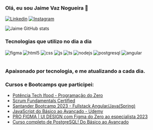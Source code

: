 
### Olá,  eu sou Jaime Vaz Nogueira 👋

[![Linkedin](https://img.shields.io/badge/LinkedIn-0077B5?style=for-the-badge&logo=linkedin&logoColor=white)](www.linkedin.com/in/jaime-vaz-nogueira-9b8697249)
[![Instagram](https://img.shields.io/badge/Instagram-E4405F?style=for-the-badge&logo=instagram&logoColor=white)](https://www.instagram.com/jaimevaz.dev/)

![Jaime GitHub stats](https://github-readme-stats.vercel.app/api?username=Jaime830-collab&show_icons=true&theme=tokyonight)

### Tecnologias que utilizo no dia a dia

<div style="display: inline_block">
    <img align="center" alt="figma" src="https://img.shields.io/badge/figma-%23F24E1E.svg?style=for-the-badge&logo=figma&logoColor=white" />
    <img align="center" alt="html5" src="https://img.shields.io/badge/HTML-239120?style=for-the-badge&logo=html5&logoColor=white" />
    <img align="center" alt="css" src="https://img.shields.io/badge/CSS3-1572B6?style=for-the-badge&logo=css3&logoColor=white" />
    <img align="center" alt="js" src="https://img.shields.io/badge/JavaScript-F7DF1E?style=for-the-badge&logo=javascript&logoColor=black" />
    <img align="center" alt="ts" src="https://img.shields.io/badge/TypeScript-007ACC?style=for-the-badge&logo=typescript&logoColor=white" />
    <img align="center" alt="nodejs" src="https://img.shields.io/badge/Node.js-43853D?style=for-the-badge&logo=node.js&logoColor=white" /> 
    <img align="center" alt="postgresql" src="https://img.shields.io/badge/postgres-%23316192.svg?style=for-the-badge&logo=postgresql&logoColor=white)" />
    <img align="center" alt="angular" src="https://img.shields.io/badge/Angular-DD0031?style=for-the-badge&logo=angular&logoColor=white" />
</div><br/>

### Apaixonado por tecnologia, e me atualizando a cada dia.

### Cursos e Bootcamps que participei:
- [Potência Tech Ifood - Programação do Zero ](https://web.dio.me/track/potencia-tech-ifood-programacao-do-zero)<br/>
- [Scrum Fundamentals Certified](https://www.scrumstudy.com/portuguese/scrum-fundamentals-certified)
- [Santander Bootcamp 2023 - Fullstack Angular/Java(Spring)](https://web.dio.me/track/santander-bootcamp-2023-fullstack-java-angular)<br/>
- [JavaScript do Básico ao Avançado - Udemy](https://www.udemy.com/course/javascript-do-basico-ao-avancado-com-node-e-projetos/)<br/>
- [PRO FIGMA | UI DESIGN com Figma do Zero ao especialista 2023](https://www.udemy.com/course/profigma/learn/lecture/38819954?start=679#overview/)<br/>
- [Curso completo de PostgreSQL! Do Básico ao Avançado ](https://www.udemy.com/course/curso-de-postgresql/learn/lecture/7362794?start=0#overview)<br/>
  
